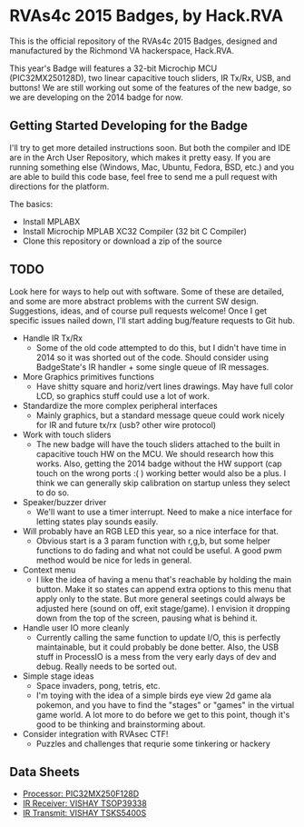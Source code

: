RVAs4c 2015 Badges, by Hack.RVA
====================

This is the official repository of the RVAs4c 2015 Badges, designed and manufactured by the Richmond VA hackerspace, Hack.RVA.

This year's Badge will features a 32-bit Microchip MCU (PIC32MX250128D), two linear capacitive touch sliders, IR Tx/Rx, USB, and buttons! We are still working out some of the features of the new badge, so we are developing on the 2014 badge for now.

Getting Started Developing for the Badge
---
I'll try to get more detailed instructions soon. But both the compiler and IDE are in the Arch User Repository, which makes it pretty easy. If you are running something else (Windows, Mac, Ubuntu, Fedora, BSD, etc.) and you are able to build this code base, feel free to send me a pull request with directions for the platform.

The basics: 

* Install MPLABX
* Install Microchip MPLAB XC32 Compiler (32 bit C Compiler)
* Clone this repository or download a zip of the source

TODO
---
Look here for ways to help out with software. Some of these are detailed, and some are more abstract problems with the current SW design. Suggestions, ideas, and of course pull requests welcome! Once I get specific issues nailed down, I'll start adding bug/feature requests to Git hub.

* Handle IR Tx/Rx
    * Some of the old code attempted to do this, but I didn't have time in 2014 so it was shorted out of the code. Should consider using BadgeState's IR handler + some single queue of IR messages.
* More Graphics primitives functions
    * Have shitty square and horiz/vert lines drawings. May have full color LCD, so graphics stuff could use a lot of work.
* Standardize the more complex peripheral interfaces
    * Mainly graphics, but a standard message queue could work nicely for IR and future tx/rx (usb? other wire protocol)
* Work with touch sliders
    * The new badge will have the touch sliders attached to the built in capacitive touch HW on the MCU. We should research how this works. Also, getting the 2014 badge without the HW support (cap touch on the wrong ports :( ) working better would also be a plus. I think we can generally skip calibration on startup unless they select to do so.
* Speaker/buzzer driver
    * We'll want to use a timer interrupt. Need to make a nice interface for letting states play sounds easily.
* Will probably have an RGB LED this year, so a nice interface for that. 
    * Obvious start is a 3 param function with r,g,b, but some helper functions to do fading and what not could be useful. A good pwm method would be nice for leds in general.
* Context menu
    * I like the idea of having a menu that's reachable by holding the main button. Make it so states can append extra options to this menu that apply only to the state. But more general seetings could always be adjusted here (sound on off, exit stage/game). I envision it dropping down from the top of the screen, pausing what is behind it.
* Handle user IO more cleanly
    * Currently calling the same function to update I/O, this is perfectly maintainable, but it could probably be done better. Also, the USB stuff in ProcessIO is a mess from the very early days of dev and debug. Really needs to be sorted out.
* Simple stage ideas
    * Space invaders, pong, tetris, etc.
    * I'm toying with the idea of a simple birds eye view 2d game ala pokemon, and you have to find the "stages" or "games" in the virtual game world. A lot more to do before we get to this point, though it's good to be thinking and brainstorming about.
* Consider integration with RVAsec CTF!
    * Puzzles and challenges that requrie some tinkering or hackery

Data Sheets
---
* [Processor: PIC32MX250F128D](http://ww1.microchip.com/downloads/en/DeviceDoc/60001168F.pdf)
* [IR Receiver: VISHAY TSOP39338](http://www.vishay.com/docs/81743/tsop381.pdf)
* [IR Transmit: VISHAY TSKS5400S](http://www.vishay.com/docs/81074/tsks540.pdf)


